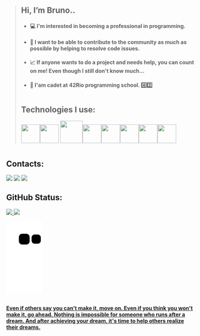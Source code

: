> ## 
> ## Hi, I’m Bruno..
> - #### :computer: I'm interested in becoming a professional in programming.
> - #### :space_invader: I want to be able to contribute to the community as much as possible by helping to resolve code issues.
> - #### :chart_with_upwards_trend: If anyone wants to do a project and needs help, you can count on me! Even though I still don't know much...
> - #### :book: I'am cadet at 42Rio programming school. :four::two:
> # 
> ## Technologies I use:
> <img src="https://cdn.jsdelivr.net/gh/devicons/devicon/icons/c/c-original.svg" width="50" height="50" /><img src="https://cdn.jsdelivr.net/gh/devicons/devicon/icons/csharp/csharp-original.svg" width="50" height="50" /> <img src="https://cdn.jsdelivr.net/gh/devicons/devicon/icons/css3/css3-original-wordmark.svg" width="60" height="60" /><img src="https://cdn.jsdelivr.net/gh/devicons/devicon/icons/dotnetcore/dotnetcore-original.svg" width="50" height="50" /><img src="https://cdn.jsdelivr.net/gh/devicons/devicon/icons/git/git-original.svg" width="50" height="50" /><img src="https://cdn.jsdelivr.net/gh/devicons/devicon/icons/html5/html5-original.svg" width="50" height="50" /><img src="https://cdn.jsdelivr.net/gh/devicons/devicon/icons/javascript/javascript-original.svg" width="50" height="50" /><img src="https://cdn.jsdelivr.net/gh/devicons/devicon/icons/react/react-original.svg" width="50" height="50" />
> # 
## Contacts:
<div>
<a href="https://instagram.com/bruno_braga.js" target="_blank"><img src="https://img.shields.io/badge/-Instagram-%23E4405F?style=for-the-badge&logo=instagram&logoColor=white" target="_blank"></a>
<a href = "mailto:bruno.braga.design@gmai.com"><img src="https://img.shields.io/badge/Gmail-D14836?style=for-the-badge&logo=gmail&logoColor=white" target="_blank"></a>
<a href="https://www.linkedin.com/in/bruno-braga-082713221" target="_blank"><img src="https://img.shields.io/badge/-LinkedIn-%230077B5?style=for-the-badge&logo=linkedin&logoColor=white" target="_blank"></a>   
</div>

## 

## GitHub Status:
<div>
<a href="https://github.com/BrunoBGDev">
<img height="120em" src="https://github-readme-stats.vercel.app/api/top-langs/?username=BrunoBGDev&layout=compact&langs_count=7&theme=dracula"/>
<img height="120em" src="https://github-readme-stats.vercel.app/api?username=BrunoBGDev&show_icons=true&theme=dracula&include_all_commits=true&count_private=true"/>
</div>

![Snake animation](https://github.com/BrunoBGDev/BrunoBGDev/blob/output/github-contribution-grid-snake.svg)

## 
#### Even if others say you can't make it, move on. Even if you think you won't make it, go ahead. Nothing is impossible for someone who runs after a dream. And after achieving your dream, it's time to help others realize their dreams.
## 
<!---
BrunoBGDev/BrunoBGDev is a ✨ special ✨ repository because its `README.md` (this file) appears on your GitHub profile.
You can click the Preview link to take a look at your changes.
--->
